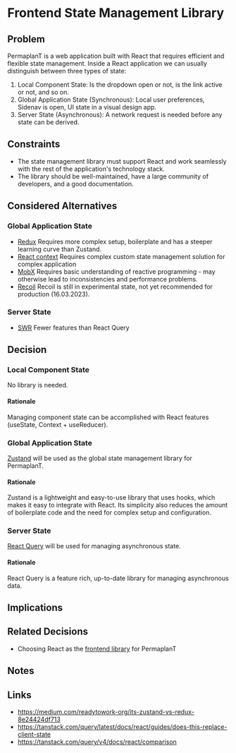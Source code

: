 # Frontend State Management Library

## Problem

PermaplanT is a web application built with React that requires efficient and flexible state management.
Inside a React application we can usually distinguish between three types of state:

1. Local Component State: Is the dropdown open or not, is the link active or not, and so on.
2. Global Application State (Synchronous): Local user preferences, Sidenav is open, UI state in a visual design app.
3. Server State (Asynchronous): A network request is needed before any state can be derived.

## Constraints

- The state management library must support React and work seamlessly with the rest of the application's technology stack.
- The library should be well-maintained, have a large community of developers, and a good documentation.

## Considered Alternatives

### Global Application State

- [Redux](https://redux.js.org/)
  Requires more complex setup, boilerplate and has a steeper learning curve than Zustand.
- [React context](https://reactjs.org/docs/context.html)
  Requires complex custom state management solution for complex application
- [MobX](https://mobx.js.org/)
  Requires basic understanding of reactive programming - may otherwise lead to inconsistencies and performance problems.
- [Recoil](https://recoiljs.org/)
  Recoil is still in experimental state, not yet recommended for production (16.03.2023).

### Server State

- [SWR](https://github.com/vercel/swr)
  Fewer features than React Query

## Decision

### Local Component State

No library is needed.

#### Rationale

Managing component state can be accomplished with React features (useState, Context + useReducer).

### Global Application State

[Zustand](https://github.com/pmndrs/zustand) will be used as the global state management library for PermaplanT.

#### Rationale

Zustand is a lightweight and easy-to-use library that uses hooks, which makes it easy to integrate with React.
Its simplicity also reduces the amount of boilerplate code and the need for complex setup and configuration.

### Server State

[React Query](https://react-query-v3.tanstack.com/) will be used for managing asynchronous state.

#### Rationale

React Query is a feature rich, up-to-date library for managing asynchronous data.

## Implications

## Related Decisions

- Choosing React as the [frontend library](./frontend_ui_framework.md) for PermaplanT

## Notes

## Links

- https://medium.com/readytowork-org/its-zustand-vs-redux-8e24424df713
- https://tanstack.com/query/latest/docs/react/guides/does-this-replace-client-state
- https://tanstack.com/query/v4/docs/react/comparison

